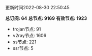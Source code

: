 更新时间2022-08-30 22:50:45

**总订阅: 64**
**总节点: 9169**
**有效节点: 1923**
- trojan节点: 91
- v2ray节点: 1606
- ss节点: 221
- ssr节点: 5
